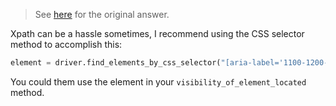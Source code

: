 
> See [here](https://stackoverflow.com/a/72974187/6456163) for the original answer.

Xpath can be a hassle sometimes, I recommend using the CSS selector method to accomplish this:

```python
element = driver.find_elements_by_css_selector("[aria-label='1100-1200-200167-620038']")
```

You could them use the element in your `visibility_of_element_located` method.
